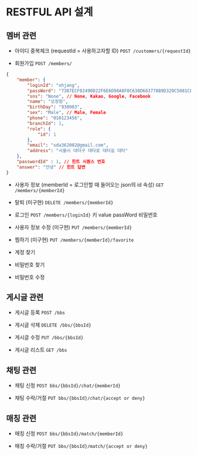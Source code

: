 # RESTFUL API 설계

## 멤버 관련

- 아이디 중복체크 (requestId = 사용하고자할 ID)
`POST /customers/{requestId}`


- 회원가입
`POST /members/`
```JSON
{
    "member": {
        "loginId": "ohjang",
        "passWord": "7387ECF02490D22F6E6D98A8F0C638D683778B9D329C5081CE4DCAF8BF2E59B9", // ohjang1234!! sha256 암호화 
        "sns": "None", // None, Kakao, Google, Facebook
        "name": "오장원",
        "birthDay": "930903",
        "sex": "Male", // Male, Female
        "phone": "010123456",
        "branchId": 1,
        "role": {
            "id": 1
        },
        "email": "sda362002@gmail.com",
        "address": "서울시 대타구 대타로 대타길 대타"
    },
    "passwordId" : 1, // 힌트 시퀀스 번호
    "answer": "안녕" // 힌트 답변
}
```

- 사용자 정보 (memberId = 로그인할 때 들어오는 json의 id 속성)
`GET /members/{memberId}`

- 탈퇴 (미구현)
`DELETE /members/{memberId}`

- 로그인
`POST /members/{loginId}`
키          value
passWord    비밀번호

- 사용자 정보 수정 (미구현)
`PUT /members/{memberId}`

- 찜하기 (미구현)
`PUT /members/{memberId}/favorite`

- 계정 찾기


- 비밀번호 찾기


- 비밀번호 수정



## 게시글 관련

- 게시글 등록
`POST /bbs`

- 게시글 삭제
`DELETE /bbs/{bbsId}`

- 게시글 수정
`PUT /bbs/{bbsId}`

- 게시글 리스트
`GET /bbs`

## 채팅 관련

- 채팅 신청
`POST bbs/{bbsId}/chat/{memberId}`

- 채팅 수락/거절
`PUT bbs/{bbsId}/chat/{accept or deny}`

## 매칭 관련

- 매칭 신청
`POST bbs/{bbsId}/match/{memberId}`

- 매칭 수락/거절
`PUT bbs/{bbsId}/match/{accept or deny}`